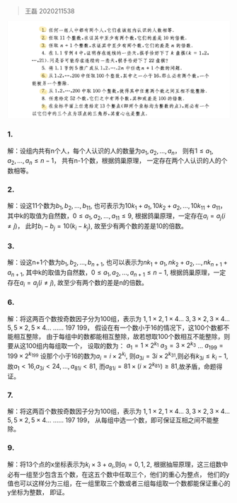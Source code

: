 > 王磊 2020211538
> 
![](image/2021-09-15-22-09-38.png)
### 1.
解：设组内共有n个人，每个人认识的人的数量为$a_1,a_2,…,a_n$，
则有$1\leqslant a_1,a_2,…,a_n\leqslant n-1$，
共有n-1个数，根据鸽巢原理，
一定存在两个人认识的人的个数相等。
### 2.
解：设这11个数为$b_1,b_2,…,b_{11}$,
也可表示为$10k_1+a_1,10k_2+a_2,…,10k_{11}+a_{11}$，
其中k的取值为自然数，$0\leqslant a_1,a_2,…,a_{11}\leqslant 9$,
根据鸽巢原理，一定存在$a_i=a_j(i\neq j)$，
此时$b_i-b_j=10(k_i-k_j)$,
故至少有两个数的差是10的倍数。
### 3.
解：设这n+1个数为$b_1,b_2,…,b_{n+1}$,
也可以表示为$nk_1+a_1,nk_2+a_2,…,nk_{n+1}+a_{n+1}$,
其中k的取值为自然数，$0\leqslant a_1,a_2,…,a_{n+1}\leqslant n-1$,
根据鸽巢原理，一定存在$a_i=a_j(i\neq j)$,
故至少有两个数的差是n的倍数。
### 6.
解：将这两百个数按奇数因子分为100组，表示为
$1,1\times2,1\times4…$
$3,3\times2,3\times4…$
$5,5\times2,5\times4…$
……
$197$
$199$，
假设在有一个数小于16的情况下，这100个数都不能相互整除，
由于每组中的数都能相互整除，故若想取100个数相互不能整除，则要从这100组内每组取一个，
设取的数为：
$a_1=1\times2^{k_1}$
$a_3=3\times2^{k_3}$
…
$a_199=199\times2^{k_199}$
设那个小于16的数为$a_i=i\times2^{k_i}$,
则$a_{3i}=3i\times2^{k_31}$,则必有$k_{3i}\leqslant k_i-1$,
故$a_1<16$,$a_{3i}< 24,…,a_{81i}<81$,
而$a_{81i}=81\times(i\times2^{k_{81i}})\geqslant81$,故矛盾，命题得证。
### 7.
解：将这两百个数按奇数因子分为100组，表示为
$1,1\times2,1\times4…$
$3,3\times2,3\times4…$
$5,5\times2,5\times4…$
……
$197$
$199$，
从每组中选一个数，即可保证互相之间不能整除。
### 9.
解：将13个点的x坐标表示为$k_i\times3+a_i$,则$a_i=0,1,2$,
根据抽屉原理，这三组数中必有一组至少包含五个数，在这五个数中任取三个，他们的重心为整点，
他们的y值也可以这样分为三组，在一组里取三个数或者三组每组取一个数都能保证重心的y坐标为整数，
即证。

